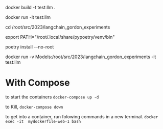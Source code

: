 docker build -t test:llm .

docker run -it test:llm

cd /root/src/2023/langchain_gordon_experiments

export PATH="/root/.local/share/pypoetry/venv/bin"

poetry install --no-root


docker run -v Models:/root/src/2023/langchain_gordon_experiments -it test:llm


# With Compose
to start the containers
`docker-compose up -d`

to Kill,
`docker-compose down`

to get into a container, run folowing commands in a new terminal.
`docker exec -it  mydockerfile-web-1 bash`